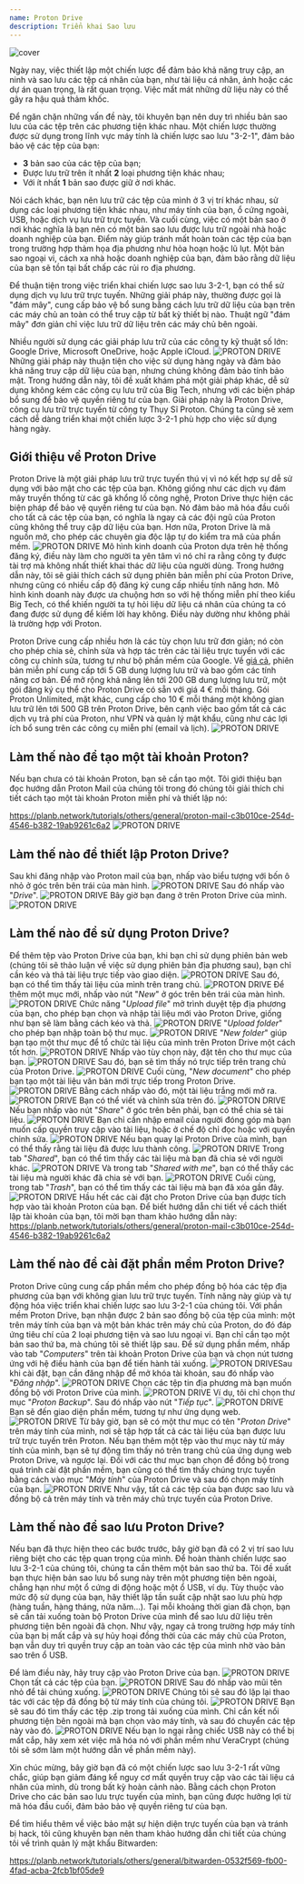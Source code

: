 ```yaml
---
name: Proton Drive
description: Triển khai Sao lưu
---
```

![cover](assets/cover.webp)

Ngày nay, việc thiết lập một chiến lược để đảm bảo khả năng truy cập, an ninh và sao lưu các tệp cá nhân của bạn, như tài liệu cá nhân, ảnh hoặc các dự án quan trọng, là rất quan trọng. Việc mất mát những dữ liệu này có thể gây ra hậu quả thảm khốc.

Để ngăn chặn những vấn đề này, tôi khuyên bạn nên duy trì nhiều bản sao lưu của các tệp trên các phương tiện khác nhau. Một chiến lược thường được sử dụng trong lĩnh vực máy tính là chiến lược sao lưu "3-2-1", đảm bảo bảo vệ các tệp của bạn:
- **3** bản sao của các tệp của bạn;
- Được lưu trữ trên ít nhất **2** loại phương tiện khác nhau;
- Với ít nhất **1** bản sao được giữ ở nơi khác.

Nói cách khác, bạn nên lưu trữ các tệp của mình ở 3 vị trí khác nhau, sử dụng các loại phương tiện khác nhau, như máy tính của bạn, ổ cứng ngoài, USB, hoặc dịch vụ lưu trữ trực tuyến. Và cuối cùng, việc có một bản sao ở nơi khác nghĩa là bạn nên có một bản sao lưu được lưu trữ ngoài nhà hoặc doanh nghiệp của bạn. Điểm này giúp tránh mất hoàn toàn các tệp của bạn trong trường hợp thảm họa địa phương như hỏa hoạn hoặc lũ lụt. Một bản sao ngoại vi, cách xa nhà hoặc doanh nghiệp của bạn, đảm bảo rằng dữ liệu của bạn sẽ tồn tại bất chấp các rủi ro địa phương.

Để thuận tiện trong việc triển khai chiến lược sao lưu 3-2-1, bạn có thể sử dụng dịch vụ lưu trữ trực tuyến. Những giải pháp này, thường được gọi là "đám mây", cung cấp bảo vệ bổ sung bằng cách lưu trữ dữ liệu của bạn trên các máy chủ an toàn có thể truy cập từ bất kỳ thiết bị nào. Thuật ngữ "đám mây" đơn giản chỉ việc lưu trữ dữ liệu trên các máy chủ bên ngoài.

Nhiều người sử dụng các giải pháp lưu trữ của các công ty kỹ thuật số lớn: Google Drive, Microsoft OneDrive, hoặc Apple iCloud.
![PROTON DRIVE](assets/notext/01.webp)
Những giải pháp này thuận tiện cho việc sử dụng hàng ngày và đảm bảo khả năng truy cập dữ liệu của bạn, nhưng chúng không đảm bảo tính bảo mật. Trong hướng dẫn này, tôi đề xuất khám phá một giải pháp khác, dễ sử dụng không kém các công cụ lưu trữ của Big Tech, nhưng với các biện pháp bổ sung để bảo vệ quyền riêng tư của bạn. Giải pháp này là Proton Drive, công cụ lưu trữ trực tuyến từ công ty Thụy Sĩ Proton. Chúng ta cũng sẽ xem cách dễ dàng triển khai một chiến lược 3-2-1 phù hợp cho việc sử dụng hàng ngày.

## Giới thiệu về Proton Drive
Proton Drive là một giải pháp lưu trữ trực tuyến thú vị vì nó kết hợp sự dễ sử dụng với bảo mật cho các tệp của bạn. Không giống như các dịch vụ đám mây truyền thống từ các gã khổng lồ công nghệ, Proton Drive thực hiện các biện pháp để bảo vệ quyền riêng tư của bạn. Nó đảm bảo mã hóa đầu cuối cho tất cả các tệp của bạn, có nghĩa là ngay cả các đội ngũ của Proton cũng không thể truy cập dữ liệu của bạn. Hơn nữa, Proton Drive là mã nguồn mở, cho phép các chuyên gia độc lập tự do kiểm tra mã của phần mềm.
![PROTON DRIVE](assets/notext/02.webp)
Mô hình kinh doanh của Proton dựa trên hệ thống đăng ký, điều này làm cho người ta yên tâm vì nó chỉ ra rằng công ty được tài trợ mà không nhất thiết khai thác dữ liệu của người dùng. Trong hướng dẫn này, tôi sẽ giải thích cách sử dụng phiên bản miễn phí của Proton Drive, nhưng cũng có nhiều cấp độ đăng ký cung cấp nhiều tính năng hơn. Mô hình kinh doanh này được ưa chuộng hơn so với hệ thống miễn phí theo kiểu Big Tech, có thể khiến người ta tự hỏi liệu dữ liệu cá nhân của chúng ta có đang được sử dụng để kiếm lời hay không. Điều này dường như không phải là trường hợp với Proton.

Proton Drive cung cấp nhiều hơn là các tùy chọn lưu trữ đơn giản; nó còn cho phép chia sẻ, chỉnh sửa và hợp tác trên các tài liệu trực tuyến với các công cụ chỉnh sửa, tương tự như bộ phần mềm của Google.
Về [giá cả](https://proton.me/pricing), phiên bản miễn phí cung cấp tới 5 GB dung lượng lưu trữ và bao gồm các tính năng cơ bản. Để mở rộng khả năng lên tới 200 GB dung lượng lưu trữ, một gói đăng ký cụ thể cho Proton Drive có sẵn với giá 4 € mỗi tháng. Gói Proton Unlimited, mặt khác, cung cấp cho 10 € mỗi tháng một không gian lưu trữ lên tới 500 GB trên Proton Drive, bên cạnh việc bao gồm tất cả các dịch vụ trả phí của Proton, như VPN và quản lý mật khẩu, cũng như các lợi ích bổ sung trên các công cụ miễn phí (email và lịch).
![PROTON DRIVE](assets/notext/03.webp)
## Làm thế nào để tạo một tài khoản Proton?

Nếu bạn chưa có tài khoản Proton, bạn sẽ cần tạo một. Tôi giới thiệu bạn đọc hướng dẫn Proton Mail của chúng tôi trong đó chúng tôi giải thích chi tiết cách tạo một tài khoản Proton miễn phí và thiết lập nó:

https://planb.network/tutorials/others/general/proton-mail-c3b010ce-254d-4546-b382-19ab9261c6a2
![PROTON DRIVE](assets/notext/04.webp)
## Làm thế nào để thiết lập Proton Drive?

Sau khi đăng nhập vào Proton mail của bạn, nhấp vào biểu tượng với bốn ô nhỏ ở góc trên bên trái của màn hình.
![PROTON DRIVE](assets/notext/05.webp)
Sau đó nhấp vào "*Drive*".
![PROTON DRIVE](assets/notext/06.webp)
Bây giờ bạn đang ở trên Proton Drive của mình.
![PROTON DRIVE](assets/notext/07.webp)
## Làm thế nào để sử dụng Proton Drive?
Để thêm tệp vào Proton Drive của bạn, khi bạn chỉ sử dụng phiên bản web (chúng tôi sẽ thảo luận về việc sử dụng phiên bản địa phương sau), bạn chỉ cần kéo và thả tài liệu trực tiếp vào giao diện. ![PROTON DRIVE](assets/notext/08.webp) Sau đó, bạn có thể tìm thấy tài liệu của mình trên trang chủ. ![PROTON DRIVE](assets/notext/09.webp) Để thêm một mục mới, nhấp vào nút "*New*" ở góc trên bên trái của màn hình. ![PROTON DRIVE](assets/notext/10.webp) Chức năng "*Upload file*" mở trình duyệt tệp địa phương của bạn, cho phép bạn chọn và nhập tài liệu mới vào Proton Drive, giống như bạn sẽ làm bằng cách kéo và thả. ![PROTON DRIVE](assets/notext/11.webp) "*Upload folder*" cho phép bạn nhập toàn bộ thư mục. ![PROTON DRIVE](assets/notext/12.webp) "*New folder*" giúp bạn tạo một thư mục để tổ chức tài liệu của mình trên Proton Drive một cách tốt hơn. ![PROTON DRIVE](assets/notext/13.webp) Nhấp vào tùy chọn này, đặt tên cho thư mục của bạn. ![PROTON DRIVE](assets/notext/14.webp) Sau đó, bạn sẽ tìm thấy nó trực tiếp trên trang chủ của Proton Drive. ![PROTON DRIVE](assets/notext/15.webp) Cuối cùng, "*New document*" cho phép bạn tạo một tài liệu văn bản mới trực tiếp trong Proton Drive. ![PROTON DRIVE](assets/notext/16.webp) Bằng cách nhấp vào đó, một tài liệu trắng mới mở ra. ![PROTON DRIVE](assets/notext/17.webp) Bạn có thể viết và chỉnh sửa trên đó. ![PROTON DRIVE](assets/notext/18.webp) Nếu bạn nhấp vào nút "*Share*" ở góc trên bên phải, bạn có thể chia sẻ tài liệu. ![PROTON DRIVE](assets/notext/19.webp) Bạn chỉ cần nhập email của người đóng góp mà bạn muốn cấp quyền truy cập vào tài liệu, hoặc ở chế độ chỉ đọc hoặc với quyền chỉnh sửa. ![PROTON DRIVE](assets/notext/20.webp) Nếu bạn quay lại Proton Drive của mình, bạn có thể thấy rằng tài liệu đã được lưu thành công. ![PROTON DRIVE](assets/notext/21.webp) Trong tab "*Shared*", bạn có thể tìm thấy các tài liệu mà bạn đã chia sẻ với người khác. ![PROTON DRIVE](assets/notext/22.webp) Và trong tab "*Shared with me*", bạn có thể thấy các tài liệu mà người khác đã chia sẻ với bạn. ![PROTON DRIVE](assets/notext/23.webp) Cuối cùng, trong tab "*Trash*", bạn có thể tìm thấy các tài liệu mà bạn đã xóa gần đây. ![PROTON DRIVE](assets/notext/24.webp) Hầu hết các cài đặt cho Proton Drive của bạn được tích hợp vào tài khoản Proton của bạn. Để biết hướng dẫn chi tiết về cách thiết lập tài khoản của bạn, tôi mời bạn tham khảo hướng dẫn này:
https://planb.network/tutorials/others/general/proton-mail-c3b010ce-254d-4546-b382-19ab9261c6a2

## Làm thế nào để cài đặt phần mềm Proton Drive?
Proton Drive cũng cung cấp phần mềm cho phép đồng bộ hóa các tệp địa phương của bạn với không gian lưu trữ trực tuyến. Tính năng này giúp và tự động hóa việc triển khai chiến lược sao lưu 3-2-1 của chúng tôi. Với phần mềm Proton Drive, bạn nhận được 2 bản sao đồng bộ của tệp của mình: một trên máy tính của bạn và một bản khác trên máy chủ của Proton, do đó đáp ứng tiêu chí của 2 loại phương tiện và sao lưu ngoại vi. Bạn chỉ cần tạo một bản sao thứ ba, mà chúng tôi sẽ thiết lập sau.
Để sử dụng phần mềm, nhấp vào tab "*Computers*" trên tài khoản Proton Drive của bạn và chọn nút tương ứng với hệ điều hành của bạn để tiến hành tải xuống.
![PROTON DRIVE](assets/notext/25.webp)Sau khi cài đặt, bạn cần đăng nhập để mở khóa tài khoản, sau đó nhấp vào "*Đăng nhập*".
![PROTON DRIVE](assets/notext/26.webp)
Chọn các tệp tin địa phương mà bạn muốn đồng bộ với Proton Drive của mình.
![PROTON DRIVE](assets/notext/27.webp)
Ví dụ, tôi chỉ chọn thư mục "*Proton Backup*". Sau đó nhấp vào nút "*Tiếp tục*".
![PROTON DRIVE](assets/notext/28.webp)
Bạn sẽ đến giao diện phần mềm, tương tự như ứng dụng web.
![PROTON DRIVE](assets/notext/29.webp)
Từ bây giờ, bạn sẽ có một thư mục có tên "*Proton Drive*" trên máy tính của mình, nơi sẽ tập hợp tất cả các tài liệu của bạn được lưu trữ trực tuyến trên Proton. Nếu bạn thêm một tệp vào thư mục này từ máy tính của mình, bạn sẽ tự động tìm thấy nó trên trang chủ của ứng dụng web Proton Drive, và ngược lại. Đối với các thư mục bạn chọn để đồng bộ trong quá trình cài đặt phần mềm, bạn cũng có thể tìm thấy chúng trực tuyến bằng cách vào mục "*Máy tính*" của Proton Drive và sau đó chọn máy tính của bạn.
![PROTON DRIVE](assets/notext/30.webp)
Như vậy, tất cả các tệp của bạn được sao lưu và đồng bộ cả trên máy tính và trên máy chủ trực tuyến của Proton Drive.

## Làm thế nào để sao lưu Proton Drive?

Nếu bạn đã thực hiện theo các bước trước, bây giờ bạn đã có 2 vị trí sao lưu riêng biệt cho các tệp quan trọng của mình. Để hoàn thành chiến lược sao lưu 3-2-1 của chúng tôi, chúng ta cần thêm một bản sao thứ ba.
Tôi đề xuất bạn thực hiện bản sao lưu bổ sung này trên một phương tiện bên ngoài, chẳng hạn như một ổ cứng di động hoặc một ổ USB, ví dụ. Tùy thuộc vào mức độ sử dụng của bạn, hãy thiết lập tần suất cập nhật sao lưu phù hợp (hàng tuần, hàng tháng, nửa năm...). Tại mỗi khoảng thời gian đã chọn, bạn sẽ cần tải xuống toàn bộ Proton Drive của mình để sao lưu dữ liệu trên phương tiện bên ngoài đã chọn. Như vậy, ngay cả trong trường hợp máy tính của bạn bị mất cắp và sự hủy hoại đồng thời của các máy chủ của Proton, bạn vẫn duy trì quyền truy cập an toàn vào các tệp của mình nhờ vào bản sao trên ổ USB.

Để làm điều này, hãy truy cập vào Proton Drive của bạn.
![PROTON DRIVE](assets/notext/31.webp)
Chọn tất cả các tệp của bạn.
![PROTON DRIVE](assets/notext/32.webp)
Sau đó nhấp vào mũi tên nhỏ để tải chúng xuống.
![PROTON DRIVE](assets/notext/33.webp)
Chúng tôi sẽ sau đó lặp lại thao tác với các tệp đã đồng bộ từ máy tính của chúng tôi.
![PROTON DRIVE](assets/notext/34.webp)
Bạn sẽ sau đó tìm thấy các tệp .zip trong tải xuống của mình. Chỉ cần kết nối phương tiện bên ngoài mà bạn chọn vào máy tính, và sau đó chuyển các tệp này vào đó.
![PROTON DRIVE](assets/notext/35.webp)
Nếu bạn lo ngại rằng chiếc USB này có thể bị mất cắp, hãy xem xét việc mã hóa nó với phần mềm như VeraCrypt (chúng tôi sẽ sớm làm một hướng dẫn về phần mềm này).

Xin chúc mừng, bây giờ bạn đã có một chiến lược sao lưu 3-2-1 rất vững chắc, giúp bạn giảm đáng kể nguy cơ mất quyền truy cập vào các tài liệu cá nhân của mình, dù trong bất kỳ hoàn cảnh nào. Bằng cách chọn Proton Drive cho các bản sao lưu trực tuyến của mình, bạn cũng được hưởng lợi từ mã hóa đầu cuối, đảm bảo bảo vệ quyền riêng tư của bạn.

Để tìm hiểu thêm về việc bảo mật sự hiện diện trực tuyến của bạn và tránh bị hack, tôi cũng khuyên bạn nên tham khảo hướng dẫn chi tiết của chúng tôi về trình quản lý mật khẩu Bitwarden:

https://planb.network/tutorials/others/general/bitwarden-0532f569-fb00-4fad-acba-2fcb1bf05de9